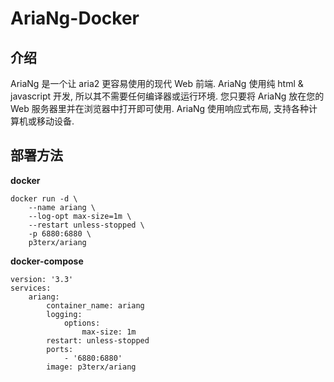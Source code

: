 # AriaNg-Docker

## 介绍

AriaNg 是一个让 aria2 更容易使用的现代 Web 前端. AriaNg 使用纯 html & javascript 开发, 所以其不需要任何编译器或运行环境. 您只要将 AriaNg 放在您的 Web 服务器里并在浏览器中打开即可使用. AriaNg 使用响应式布局, 支持各种计算机或移动设备.

## 部署方法
**docker**
```
docker run -d \
    --name ariang \
    --log-opt max-size=1m \
    --restart unless-stopped \
    -p 6880:6880 \
    p3terx/ariang
```
**docker-compose**
```
version: '3.3'
services:
    ariang:
        container_name: ariang
        logging:
            options:
                max-size: 1m
        restart: unless-stopped
        ports:
            - '6880:6880'
        image: p3terx/ariang
```
